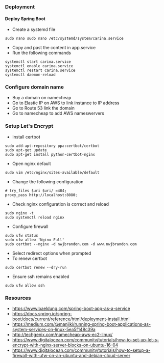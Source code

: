 ### Deployment

#### Deploy Spring Boot
- Create a systemd file
```
sudo nano sudo nano /etc/systemd/system/carina.service
```
- Copy and past the content in app.service
- Run the following commands
```
systemctl start carina.service
systemctl enable carina.service
systemctl restart carina.service
systemctl daemon-reload
```

### Configure domain name
- Buy a domain on namecheap
- Go to Elastic IP on AWS to link instance to IP address
- Go to Route 53 link the domain
- Go to namecheap to add AWS nameswervers

### Setup Let's Encrypt
- Install certbot
```
sudo add-apt-repository ppa:certbot/certbot
sudo apt-get update
sudo apt-get install python-certbot-nginx
```
- Open nginx default 
```
sudo vim /etc/nginx/sites-available/default
```
- Change the following configuration
```
# try_files $uri $uri/ =404;
proxy_pass http://localhost:8080;
```
- Check nginx configuration is correct and reload
```
sudo nginx -t
sudo systemctl reload nginx
```
- Configure firewall
```
sudo ufw status
sudo ufw allow 'Nginx Full'
sudo certbot --nginx -d nwjbrandon.com -d www.nwjbrandon.com
```
- Select redirect options when prompted
- To renew certbot
```
sudo certbot renew --dry-run
```
- Ensure ssh remains enabled
```
sudo ufw allow ssh
```

### Resources
- https://www.baeldung.com/spring-boot-app-as-a-service
- https://docs.spring.io/spring-boot/docs/current/reference/html/deployment-install.html
- https://medium.com/@manjiki/running-spring-boot-applications-as-system-services-on-linux-5ea5f148c39a
- http://techgenix.com/namecheap-aws-ec2-linux/
- https://www.digitalocean.com/community/tutorials/how-to-set-up-let-s-encrypt-with-nginx-server-blocks-on-ubuntu-16-04
- https://www.digitalocean.com/community/tutorials/how-to-setup-a-firewall-with-ufw-on-an-ubuntu-and-debian-cloud-server
